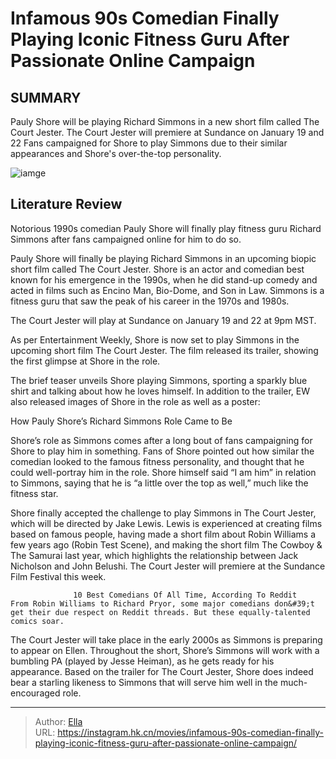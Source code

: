 # Infamous  90s Comedian Finally Playing Iconic Fitness Guru After Passionate Online Campaign


## SUMMARY 



  Pauly Shore will be playing Richard Simmons in a new short film called The Court Jester.    The Court Jester will premiere at Sundance on January 19 and 22   Fans campaigned for Shore to play Simmons due to their similar appearances and Shore&#39;s over-the-top personality.  

![iamge](https://static1.srcdn.com/wordpress/wp-content/uploads/2023/11/new-project-2023-11-06t160119-855.jpg)

## Literature Review

Notorious 1990s comedian Pauly Shore will finally play fitness guru Richard Simmons after fans campaigned online for him to do so. 




Pauly Shore will finally be playing Richard Simmons in an upcoming biopic short film called The Court Jester. Shore is an actor and comedian best known for his emergence in the 1990s, when he did stand-up comedy and acted in films such as Encino Man, Bio-Dome, and Son in Law. Simmons is a fitness guru that saw the peak of his career in the 1970s and 1980s.






The Court Jester will play at Sundance on January 19 and 22 at 9pm MST.




As per Entertainment Weekly, Shore is now set to play Simmons in the upcoming short film The Court Jester. The film released its trailer, showing the first glimpse at Shore in the role.


 

The brief teaser unveils Shore playing Simmons, sporting a sparkly blue shirt and talking about how he loves himself. In addition to the trailer, EW also released images of Shore in the role as well as a poster:

         





 How Pauly Shore’s Richard Simmons Role Came to Be 
          

Shore’s role as Simmons comes after a long bout of fans campaigning for Shore to play him in something. Fans of Shore pointed out how similar the comedian looked to the famous fitness personality, and thought that he could well-portray him in the role. Shore himself said “I am him” in relation to Simmons, saying that he is “a little over the top as well,” much like the fitness star.

Shore finally accepted the challenge to play Simmons in The Court Jester, which will be directed by Jake Lewis. Lewis is experienced at creating films based on famous people, having made a short film about Robin Williams a few years ago (Robin Test Scene), and making the short film The Cowboy &amp; The Samurai last year, which highlights the relationship between Jack Nicholson and John Belushi. The Court Jester will premiere at the Sundance Film Festival this week.




                  10 Best Comedians Of All Time, According To Reddit   From Robin Williams to Richard Pryor, some major comedians don&#39;t get their due respect on Reddit threads. But these equally-talented comics soar.   

The Court Jester will take place in the early 2000s as Simmons is preparing to appear on Ellen. Throughout the short, Shore’s Simmons will work with a bumbling PA (played by Jesse Heiman), as he gets ready for his appearance. Based on the trailer for The Court Jester, Shore does indeed bear a starling likeness to Simmons that will serve him well in the much-encouraged role.



---

> Author: [Ella](https://instagram.hk.cn/)  
> URL: https://instagram.hk.cn/movies/infamous-90s-comedian-finally-playing-iconic-fitness-guru-after-passionate-online-campaign/  

